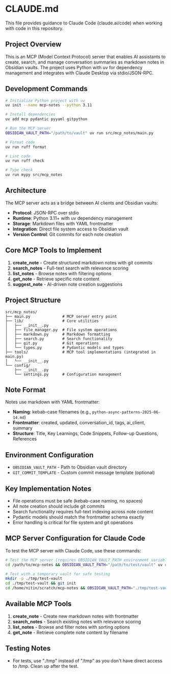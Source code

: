 # CLAUDE.md

This file provides guidance to Claude Code (claude.ai/code) when working with code in this repository.

## Project Overview

This is an MCP (Model Context Protocol) server that enables AI assistants to create, search, and manage conversation summaries as markdown notes in Obsidian vaults. The project uses Python with uv for dependency management and integrates with Claude Desktop via stdio/JSON-RPC.

## Development Commands

```bash
# Initialize Python project with uv
uv init --name mcp-notes --python 3.11

# Install dependencies
uv add mcp pydantic pyyaml gitpython

# Run the MCP server
OBSIDIAN_VAULT_PATH="/path/to/vault" uv run src/mcp_notes/main.py

# Format code
uv run ruff format

# Lint code  
uv run ruff check

# Type check
uv run mypy src/mcp_notes
```

## Architecture

The MCP server acts as a bridge between AI clients and Obsidian vaults:

- **Protocol**: JSON-RPC over stdio
- **Runtime**: Python 3.11+ with uv dependency management
- **Storage**: Markdown files with YAML frontmatter
- **Integration**: Direct file system access to Obsidian vault
- **Version Control**: Git commits for each note creation

## Core MCP Tools to Implement

1. **create_note** - Create structured markdown notes with git commits
2. **search_notes** - Full-text search with relevance scoring
3. **list_notes** - Browse notes with filtering options
4. **get_note** - Retrieve specific note content
5. **suggest_note** - AI-driven note creation suggestions

## Project Structure

```
src/mcp_notes/
├── main.py              # MCP server entry point
├── lib/                 # Core utilities
│   ├── __init__.py
│   ├── file_manager.py  # File system operations
│   ├── markdown.py      # Markdown formatting
│   ├── search.py        # Search functionality
│   ├── git.py           # Git operations
│   └── types.py         # Pydantic models and types
├── tools/               # MCP tool implementations (integrated in main.py)
│   └── __init__.py
└── config/
    ├── __init__.py
    └── settings.py      # Configuration management
```

## Note Format

Notes use markdown with YAML frontmatter:

- **Naming**: kebab-case filenames (e.g., `python-async-patterns-2025-06-14.md`)
- **Frontmatter**: created, updated, conversation_id, tags, ai_client, summary
- **Structure**: Title, Key Learnings, Code Snippets, Follow-up Questions, References

## Environment Configuration

- `OBSIDIAN_VAULT_PATH` - Path to Obsidian vault directory
- `GIT_COMMIT_TEMPLATE` - Custom commit message template (optional)

## Key Implementation Notes

- File operations must be safe (kebab-case naming, no spaces)
- All note creation should include git commits
- Search functionality requires full-text indexing across note content
- Pydantic models should match the frontmatter schema exactly
- Error handling is critical for file system and git operations

## MCP Server Configuration for Claude Code

To test the MCP server with Claude Code, use these commands:

```bash
# Test the MCP server (requires OBSIDIAN_VAULT_PATH environment variable)
cd /path/to/mcp-notes && OBSIDIAN_VAULT_PATH="/path/to/test/vault" uv run src/mcp_notes/main.py

# Test with a temporary vault for safe testing
mkdir -p ./tmp/test-vault
cd ./tmp/test-vault && git init
cd /home/nitin/scratch/mcp-notes && OBSIDIAN_VAULT_PATH="./tmp/test-vault" uv run src/mcp_notes/main.py
```

## Available MCP Tools

1. **create_note** - Create new markdown notes with frontmatter
2. **search_notes** - Search existing notes with relevance scoring  
3. **list_notes** - Browse and filter notes with sorting options
4. **get_note** - Retrieve complete note content by filename

## Testing Notes

- For tests, use "./tmp" instead of "/tmp" as you don't have direct access to /tmp. Clean up after the test.